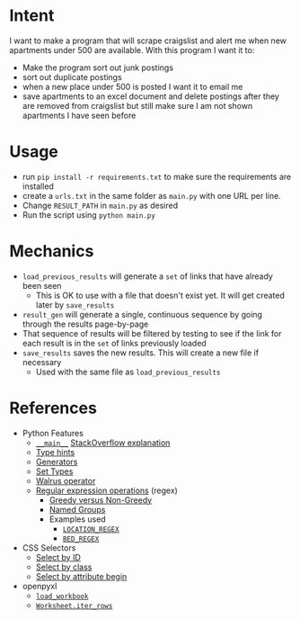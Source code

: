 # Intent
I want to make a program that will scrape craigslist and alert me when new apartments under 500 are available.
With this program I want it to:
  - Make the program sort out junk postings
  - sort out duplicate postings
  - when a new place under 500 is posted I want it to email me
  - save apartments to an excel document and delete postings after they are removed from craigslist but still make sure I am not shown apartments I have seen before

# Usage
- run `pip install -r requirements.txt` to make sure the requirements are installed
- create a `urls.txt` in the same folder as `main.py` with one URL per line.
- Change `RESULT_PATH` in `main.py` as desired
- Run the script using `python main.py`

# Mechanics
- `load_previous_results` will generate a `set` of links that have already been seen
  - This is OK to use with a file that doesn't exist yet. It will get created later by `save_results`
- `result_gen` will generate a single, continuous sequence by going through the results page-by-page
- That sequence of results will be filtered by testing to see if the link for each result is in the `set` of links previously loaded
- `save_results` saves the new results. This will create a new file if necessary
  - Used with the same file as `load_previous_results`


# References
- Python Features
  - [`__main__`](https://docs.python.org/3/library/__main__.html#idiomatic-usage) [StackOverflow explanation](https://stackoverflow.com/questions/419163/what-does-if-name-main-do)
  - [Type hints](https://docs.python.org/3/library/typing.html)
  - [Generators](https://realpython.com/introduction-to-python-generators/)
  - [Set Types](https://docs.python.org/3/library/stdtypes.html#set-types-set-frozenset)
  - [Walrus operator](https://realpython.com/python-walrus-operator/)
  - [Regular expression operations](https://docs.python.org/3/library/re.html) (regex)
    - [Greedy versus Non-Greedy](https://docs.python.org/3/howto/regex.html#greedy-versus-non-greedy)
    - [Named Groups](https://docs.python.org/3/howto/regex.html#non-capturing-and-named-groups)
    - Examples used
      - [`LOCATION_REGEX`](https://pythex.org/?regex=%5C((%3FP%3Cinner%3E.*%3F)%5C)&test_string=%20%20%20asdf%20%20%20(%20%20location%20)%20asdf&ignorecase=1&multiline=0&dotall=0&verbose=0)
      - [`BED_REGEX`](https://pythex.org/?regex=(%3FP%3Cbr%3E%5Cd%2B)br&test_string=%242%2C064%2F%203br%20-%201362ft2%20-%20&ignorecase=1&multiline=0&dotall=0&verbose=0)
- CSS Selectors
  - [Select by ID](https://www.w3schools.com/csSref/sel_id.asp)
  - [Select by class](https://www.w3schools.com/cssref/sel_class.asp)
  - [Select by attribute begin](https://www.w3schools.com/cssref/sel_attr_begin.asp)
- openpyxl
  - [`load_workbook`](https://openpyxl.readthedocs.io/en/stable/api/openpyxl.reader.excel.html?highlight=load_workbook#openpyxl.reader.excel.load_workbook)
  - [`Worksheet.iter_rows`](https://openpyxl.readthedocs.io/en/stable/api/openpyxl.worksheet.worksheet.html#openpyxl.worksheet.worksheet.Worksheet.iter_rows)
  